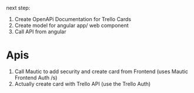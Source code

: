 next step: 

1. Create OpenAPi Documentation for Trello Cards
2. Create model for angular app/ web component
3. Call API from angular


# Apis
1. Call Mautic to add security and create card from Frontend (uses Mautic Frontend Auth /s)
2. Actually create card with Trello API (use the Trello Auth)
